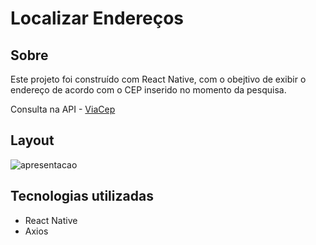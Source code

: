 # Localizar Endereços

## Sobre
Este projeto foi construído com React Native, com o obejtivo de exibir o endereço de acordo com o CEP inserido no momento da pesquisa.

Consulta na API - [ViaCep](https://viacep.com.br/)

## Layout 

![apresentacao](https://github.com/wagnerSfarias/buscarCEP/blob/main/src/assets/ezgif.com-gif-maker.gif?raw=true=300x534) 


## Tecnologias utilizadas
- React Native
- Axios

